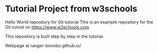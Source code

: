 # Tutorial Project from w3schools

Hello World repository for Git tutorial
This is an example repository for the Git tutoial on https://www.w3schools.com

This repository is built step by step in the tutorial.

Webpage at ranger-bonobo.github.io/
